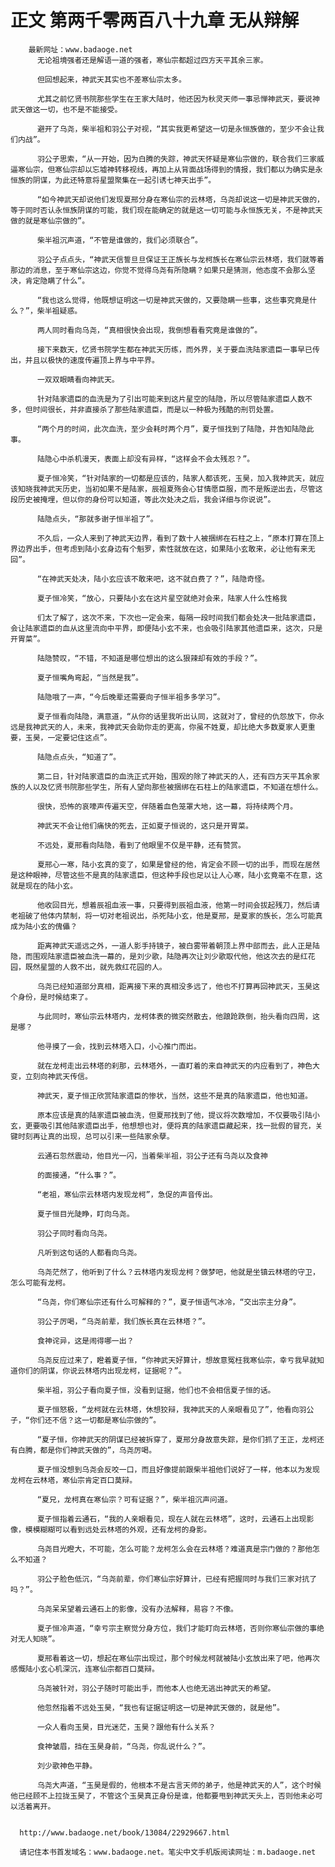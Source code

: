 # 正文 第两千零两百八十九章 无从辩解
        最新网址：www.badaoge.net
          无论祖境强者还是解语一道的强者，寒仙宗都超过四方天平其余三家。
      
          但回想起来，神武天其实也不差寒仙宗太多。
      
          尤其之前忆贤书院那些学生在王家大陆时，他还因为秋灵天师一事忌惮神武天，要说神武天做这一切，也不是不能接受。
      
          避开了乌尧，柴半祖和羽公子对视，“其实我更希望这一切是永恒族做的，至少不会让我们内战”。
      
          羽公子思索，“从一开始，因为白腾的失踪，神武天怀疑是寒仙宗做的，联合我们三家威逼寒仙宗，但寒仙宗却以忘墟神转移视线，再加上从背面战场得到的情报，我们都以为确实是永恒族的阴谋，为此还特意将星盟聚集在一起引诱七神天出手”。
      
          “如今神武天却说他们发现夏邢分身在寒仙宗的云林塔，乌尧却说这一切是神武天做的，等于同时否认永恒族阴谋的可能，我们现在能确定的就是这一切可能与永恒族无关，不是神武天做的就是寒仙宗做的”。
      
          柴半祖沉声道，“不管是谁做的，我们必须联合”。
      
          羽公子点点头，“神武天信誓旦旦保证王正族长与龙柯族长在寒仙宗云林塔，我们就等着那边的消息，至于寒仙宗这边，你觉不觉得乌尧有所隐瞒？如果只是猜测，他态度不会那么坚决，肯定隐瞒了什么”。
      
          “我也这么觉得，他既想证明这一切是神武天做的，又要隐瞒一些事，这些事究竟是什么？”，柴半祖疑惑。
      
          两人同时看向乌尧，“真相很快会出现，我倒想看看究竟是谁做的”。
      
          接下来数天，忆贤书院学生都在神武天历练，而外界，关于要血洗陆家遗臣一事早已传出，并且以极快的速度传遍顶上界与中平界。
      
          一双双眼睛看向神武天。
      
          针对陆家遗臣的血洗是为了引出可能来到这片星空的陆隐，所以尽管陆家遗臣人数不多，但时间很长，并非直接杀了那些陆家遗臣，而是以一种极为残酷的刑罚处置。
      
          “两个月的时间，此次血洗，至少会耗时两个月”，夏子恒找到了陆隐，并告知陆隐此事。
      
          陆隐心中杀机漫天，表面上却没有异样，“这样会不会太残忍？”。
      
          夏子恒冷笑，“针对陆家的一切都是应该的，陆家人都该死，玉昊，加入我神武天，就应该知晓我神武天历史，当初如果不是陆家，辰祖夏殇会心甘情愿臣服，而不是叛逆出去，尽管这段历史被掩埋，但以你的身份可以知道，等此次处决之后，我会详细与你说说”。
      
          陆隐点头，“那就多谢子恒半祖了”。
      
          不久后，一众人来到了神武天边界，看到了数十人被捆绑在石柱之上，“原本打算在顶上界边界出手，但考虑到陆小玄身边有个魁罗，索性就放在这，如果陆小玄敢来，必让他有来无回”。
      
          “在神武天处决，陆小玄应该不敢来吧，这不就白费了？”，陆隐奇怪。
      
          夏子恒冷笑，“放心，只要陆小玄在这片星空就绝对会来，陆家人什么性格我
      
          们太了解了，这次不来，下次也一定会来，每隔一段时间我们都会处决一批陆家遗臣，会让陆家遗臣的血从这里流向中平界，即便陆小玄不来，也会吸引陆家其他遗臣来，这次，只是开胃菜”。
      
          陆隐赞叹，“不错，不知道是哪位想出的这么狠辣却有效的手段？”。
      
          夏子恒嘴角弯起，“当然是我”。
      
          陆隐哦了一声，“今后晚辈还需要向子恒半祖多多学习”。
      
          夏子恒看向陆隐，满意道，“从你的话里我听出认同，这就对了，曾经的仇怨放下，你永远是我神武天的人，未来，我神武天会助你走的更高，你虽不姓夏，却比绝大多数夏家人更重要，玉昊，一定要记住这点”。
      
          陆隐点点头，“知道了”。
      
          第二日，针对陆家遗臣的血洗正式开始，围观的除了神武天的人，还有四方天平其余家族的人以及忆贤书院那些学生，所有人望向那些被捆绑在石柱上的陆家遗臣，不知道在想什么。
      
          很快，恐怖的哀嚎声传遍天空，伴随着血色笼罩大地，这一幕，将持续两个月。
      
          神武天不会让他们痛快的死去，正如夏子恒说的，这只是开胃菜。
      
          不远处，夏邢看向陆隐，看到了他眼里不仅是平静，还有赞赏。
      
          夏邢心一寒，陆小玄真的变了，如果是曾经的他，肯定会不顾一切的出手，而现在居然是这种眼神，尽管这些不是真的陆家遗臣，但这种手段也足以让人心寒，陆小玄竟毫不在意，这就是现在的陆小玄。
      
          他收回目光，想着辰祖血液一事，只要得到辰祖血液，他第一时间会拔起残刀，然后请老祖破了他体内禁制，将一切对老祖说出，杀死陆小玄，他是夏邢，是夏家的族长，怎么可能真成为陆小玄的傀儡？
      
          距离神武天遥远之外，一道人影手持镜子，被白雾带着朝顶上界中部而去，此人正是陆隐，而围观陆家遗臣被血洗一幕的，是刘少歌，陆隐再次让刘少歌取代他，他这次去的是红花园，既然星盟的人救不出，就先救红花园的人。
      
          乌尧已经知道部分真相，距离接下来的真相没多远了，他也不打算再回神武天，玉昊这个身份，是时候结束了。
      
          与此同时，寒仙宗云林塔内，龙柯体表的微突然散去，他踉跄跌倒，抬头看向四周，这是哪？
      
          他寻摸了一会，找到云林塔入口，小心推门而出。
      
          就在龙柯走出云林塔的刹那，云林塔外，一直盯着的来自神武天的内应看到了，神色大变，立刻向神武天传信。
      
          神武天，夏子恒正欣赏陆家遗臣的惨状，当然，这些不是真的陆家遗臣，他也知道。
      
          原本应该是真的陆家遗臣被血洗，但夏邢找到了他，提议将次数增加，不仅要吸引陆小玄，更要吸引其他陆家遗臣出手，他想想也对，便将真的陆家遗臣藏起来，找一批假的冒充，关键时刻再让真的出现，总可以引来一些陆家余孽。
      
          云通石忽然震动，他目光一闪，当着柴半祖，羽公子还有乌尧以及食神
      
          的面接通，“什么事？”。
      
          “老祖，寒仙宗云林塔内发现龙柯”，急促的声音传出。
      
          夏子恒目光陡睁，盯向乌尧。
      
          羽公子同时看向乌尧。
      
          凡听到这句话的人都看向乌尧。
      
          乌尧茫然了，他听到了什么？云林塔内发现龙柯？做梦吧，他就是坐镇云林塔的守卫，怎么可能有龙柯。
      
          “乌尧，你们寒仙宗还有什么可解释的？”，夏子恒语气冰冷，“交出宗主分身”。
      
          羽公子厉喝，“乌尧前辈，我们族长真在云林塔？”。
      
          食神诧异，这是闹得哪一出？
      
          乌尧反应过来了，瞪着夏子恒，“你神武天好算计，想故意冤枉我寒仙宗，幸亏我早就知道你们的阴谋，你说云林塔内出现龙柯，证据呢？”。
      
          柴半祖，羽公子看向夏子恒，没看到证据，他们也不会相信夏子恒的话。
      
          夏子恒怒极，“龙柯就在云林塔，休想狡辩，我神武天的人亲眼看见了”，他看向羽公子，“你们还不信？这一切都是寒仙宗做的”。
      
          “夏子恒，你神武天的阴谋已经被拆穿了，夏邢分身故意失踪，是你们抓了王正，龙柯还有白腾，都是你们神武天做的”，乌尧厉喝。
      
          夏子恒没想到乌尧会反咬一口，而且好像提前跟柴半祖他们说好了一样，他本以为发现龙柯在云林塔，寒仙宗肯定百口莫辩。
      
          “夏兄，龙柯真在寒仙宗？可有证据？”，柴半祖沉声问道。
      
          夏子恒指着云通石，“我的人亲眼看见，现在人就在云林塔”，这时，云通石上出现影像，模模糊糊可以看到远处云林塔的外观，还有龙柯的身影。
      
          乌尧目光瞪大，不可能，怎么可能？龙柯怎么会在云林塔？难道真是宗门做的？那他怎么不知道？
      
          羽公子脸色低沉，“乌尧前辈，你们寒仙宗好算计，已经有把握同时与我们三家对抗了吗？”。
      
          乌尧呆呆望着云通石上的影像，没有办法解释，易容？不像。
      
          夏子恒冷声道，“幸亏宗主察觉分身方位，我们才能盯向云林塔，否则你寒仙宗做的事绝对无人知晓”。
      
          夏邢看着这一切，想起在寒仙宗出现过，那个时候龙柯就被陆小玄放出来了吧，他再次感慨陆小玄心机深沉，连寒仙宗都百口莫辩。
      
          乌尧被针对，羽公子随时可能出手，而他本人也绝无逃出神武天的希望。
      
          他忽然指着不远处玉昊，“我也有证据证明这一切是神武天做的，就是他”。
      
          一众人看向玉昊，目光迷茫，玉昊？跟他有什么关系？
      
          食神皱眉，挡在玉昊身前，“乌尧，你乱说什么？”。
      
          刘少歌神色平静。
      
          乌尧大声道，“玉昊是假的，他根本不是古言天师的弟子，他是神武天的人”，这个时候他已经顾不上拉拢玉昊了，不管这个玉昊真正身份是谁，他都要甩到神武天头上，否则他未必可以活着离开。
      
      
      http://www.badaoge.net/book/13084/22929667.html
      
      请记住本书首发域名：www.badaoge.net。笔尖中文手机版阅读网址：m.badaoge.net